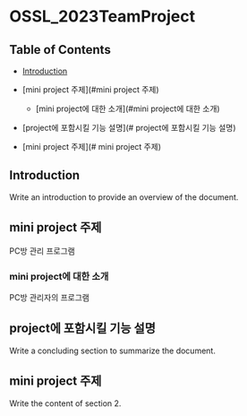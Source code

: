 # OSSL_2023TeamProject

## Table of Contents

- [Introduction](#introduction)
- [mini project 주제](#mini project 주제)
  - [mini project에 대한 소개](#mini project에 대한 소개)

- [project에 포함시킬 기능 설명](# project에 포함시킬 기능 설명)
- [mini project 주제](# mini project 주제)

## Introduction
Write an introduction to provide an overview of the document.

## mini project 주제
PC방 관리 프로그램

### mini project에 대한 소개
PC방 관리자의  프로그램


## project에 포함시킬 기능 설명
Write a concluding section to summarize the document.


## mini project 주제
Write the content of section 2.



